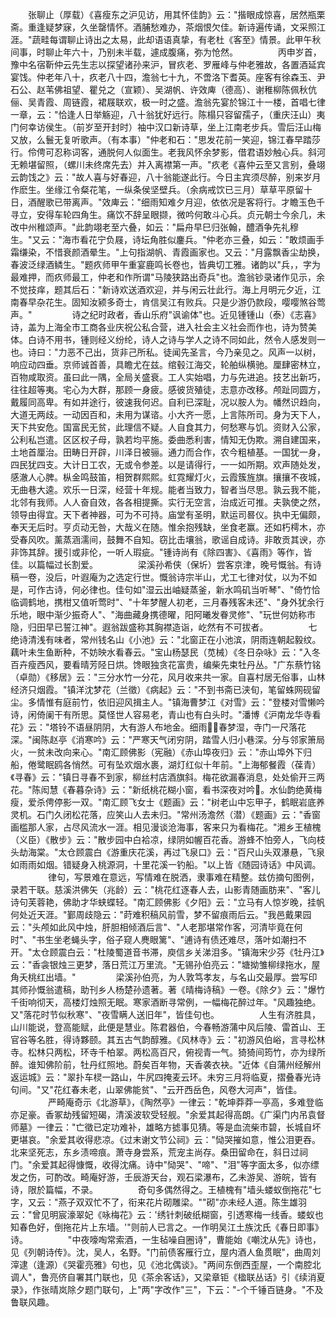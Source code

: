 <!-- { "loadSidebar": true } -->
　　张聊止（厚载）《喜瘦东之沪见访，用其怀佳韵》云："揩眼成惊喜，居然瓶栗斋。重逢疑梦寐，久坐罄情怀。酒脯愁难办，茶烟恨欠佳。新诗遍传诵，文采照江涯。"蔬畦每谓聊止诗出之太易，此却语语真挚，有老杜《客至》情景。此甲午秋间事，时聊止年六十，乃别未半载，遽成腹痛，弥为怆然。
　　
　　丙申岁首，豫中名宿靳仲云先生志以探望诸孙来沪，冒疚老、罗雁峰与仲老雅故，各置酒延宾宴饯。仲老年八十，疚老八十四，澹翁七十九，不啻洛下耆英。座客有徐森玉、尹石公、赵苇佛祖望、瞿兑之（宣颖）、吴湖帆、许效庳（德高）、谢稚柳陈佩秋伉俪、吴青霞、周链霞，裙屐联欢，极一时之盛。澹翁先宴於锦江十一楼，首唱七律一章，云："恰逢人日举觞迎，八十翁犹好远行。陈榻只容留孺子，（重庆汪山）夷门何幸访侯生。（前岁至开封时）袖中汉口新诗草，坐上江南老步兵。雪后汪山梅又放，么鬟无复听歌声。（有本事）"仲老和石："思发花前一笑迎，锦江春早踏莎行。伶俜可忍称词客，通脱何人似面生。老我风怀余梦影，借君语妙触心兵。斜河无赖堪留照，（螺川未终席先去）并入离襟第一声。"疚老《喜仲云至又言别，叠翊云韵饯之》云："故人喜与好春迎，八十翁能遂此行。今日主宾须尽醉，别来岁月作麽生。坐缘江令粲花笔，一纵条侯坚壁兵。（余病戒饮已三月）草草平原留十日，酒醒歌已带离声。"效庳云："细雨知难夕月迎，依依况是客将行。才瞻玉色千寻立，安得车轮四角生。痛饮不辞呈眼撷，微吟何敢斗心兵。贞元朝士今余几，未改中州稚颂声。"此韵翊老至六叠，如云："扁舟早巳归张翰，醴酒争先礼穆生。"又云："海市看花宁负屐，诗坛角胜似鏖兵。"仲老亦三叠，如云："敢烦画手霜缣染，不惜衰颜酒晕生。"上句指湖帆、青霞画家也。又云："月露飘香尘劫换，春波泛绿酒鳞生。"题疚师甲午重宴鹿鸣长卷也，皆典切工雅。诸韵以"兵，，字为最难押，而疚师最工，仲老和作所谓"马陵狭路出奇兵"也。澹翁钞录诸作见示，余不觉技痒，题其后石："新诗欢送酒欢迎，并与闲云壮此行。海上月明元夕近，江南春早杂花生。固知汝颍多奇士，肯信吴江有败兵。只是少游仍款段，嘤嘤煞谷莺声。"
　　
　　诗之纪时政者，香山乐府"讽谕体"也。近见锺锺山（泰）《志喜》诗，盖为上海全市工商各业庆祝公私合营，进入社会主义社会而作也，诗为赞美体。白诗不用书，锺则经义纷纶，诗人之诗与学人之诗不同如此，然令人感发则一也。诗曰："力恶不己出，货非己所私。徒闻先圣言，今乃亲见之。风声一以树，响应动四垂。京师诚首善，具瞻尤在兹。绾毂江海交，轮舶纵横驰。厘肆密林立，百物咸取资。虽曰此一隅，全局关盛衰。工人实始唱，力与先进追。技艺出新巧，往往超等夷。宅心为大群，那顾一身疲。感彼货殖徒，志意亦改移。颅趾同圆方，戴履同高卑。有如并途行，彼速我何迟。自利已深耻，况以胺人为。幡然识趋向，大道无两歧。一动因百和，未用为谋谘。小大齐一愿，上言陈所司。身为天下人，天下共安危。国富民无贫，此理信不疑。人自食其力，何愁寒与饥。资财入公家，公利私岂遣。区区权子母，孰若均平施。委曲悉利害，情知无伪欺。溯自建国来，土地首厘治。田畴日开辟，川泽日被骊。通力而合作，农今粗植基。一国犹一身，四民犹四支。大计日工农，无或令参差。以是请得行，一一如所期。欢声随处发，感澈人心脾。枞金鸣鼓笛，相贺群熙熙。虹霓耀灯火，云霞簇旌旗。攘攘不夜城，无曲巷大逵。欢乐一日深，经营十年规。能者当致力，智者当尽思。孰云我不能，北邻有我师。人人奋自效，各各相提撕。实行无空言，治成近可推。夫孰使之然，领导由得宜。天下者神器，可为不可持。庙堂有圣明，默运司晷仪。执中无偏颇，奉天无后时。亨贞动无咎，大哉义在随。惟余抱残缺，坐食老赢。还如朽樗木，亦受春风吹。薰蒸涵濡间，鼓舞不自知。窃比击壤翁，歌谣自成诗。非敢贡其谀，亦非饰其辞。援引或非伦，一听人瑕疵。"锺诗尚有《除四害》、《喜雨》等作，皆佳。以篇幅过长割爱。
　　
　　梁溪孙希侠（保圻）尝客京津，晚号慨翁。有诗稿一卷，没后，叶遐庵为之选定行世。慨翁诗宗半山，尤工七律对仗，以为不如是，可作古诗，何必律也。佳句如"湿云出岫疑蒸釜，新水鸣矶当听琴"、"倚竹恰临调鹤地，携柑又值听莺时"、"十年梦醒人初老，三月春残客未还"、"身外犹余行乐地，眼中渐少振奇人"、"海曲藏身携德曜，阳阿曦发眷灵修"、"玩世何妨称市隐，归田早已誓江神"。遐翁跋盛称其胸襟造诣，屹然有不可拔者。
　　
　　七绝诗清浅有味者，常州钱名山《小池》云："北窗正在小池滨，阴雨连朝起毅纹。藕叶未生鱼断种，不妨映水看春云。"宝山杨瑟民（苋械）《冬日杂咏》云："入冬百卉瘦西风，要看晴芳陉日烘。馋眼独贪花富贵，编柴先束牡丹丛。"广东蔡竹铭（卓勋）《移居》云："三分水竹一分花，风月收来共一家。自喜村居无俗事，山林经济只烟霞。"镇洋沈梦花（兰徵）《病起》云："不到书斋已浃旬，笔留蛛网砚留尘。多情惟有庭前竹，依旧迎风揖主人。"镇海曹梦江《对雪》云："登楼对雪懒吟诗，闲倚阑干有所思。莫怪世人容易老，青山也有白头时。"潘博《沪南龙华寺看花》云："塔铃不语昼阴阴，大有游人布地金。细雨春梦湿，寺门一尺落花深。"闽陈赵亭《消寒吟》云："严寒天气闭穷阴，踏雪人归小巷深。分与邻家箫局火，一贫未改向来心。"南汇顾佛影（宪融）《赤山埠夜归》云："赤山埠外下归船，倦鹭眠鸥各悄然。可有坠欢烟水裹，湖灯红似十年前。"上海郁餐霞（葆青）《寻春》云："镇日寻春不到家，柳丝村店酒旗斜。梅花欲漏春消息，处处偷开三两花。"陈闳慧《春暮杂诗》云："新纸桃花糊小窗，看书深夜对吟。水仙韵绝黄梅瘦，爱杀俜停影一双。"南汇顾飞女士《题画》云："树老山中忘甲子，鹤眠岩底养灵机。石门久闭松花落，应笑山人去未归。"常州汤澹然（潜）《题画》云："香窗画槛那人家，占尽风流水一涯。相见漫谈沧海事，客来只为看梅花。"湘乡王植槐（义臣）《散步》云："散步园中白袷凉，绿阴如幄百花香。游蜂不怕旁人，飞向枝头劫海棠。"太仓顾震白《游重庆花溪，再过飞泉口》云："百尺山头双瀑悬，飞泉如雨雨如烟。错疑身入桃源洞，十里花溪一钓船。"以上皆《随园诗话》中风调。
　　
　　律句，写景难在意远，写情难在脱洒，隶事难在精整。兹仿摘句图例，录若干联。慈溪洪佛矢（兆龄）云："桃花红逐春人去，山影青随画肪来"、"客儿诗句芙蓉艳，佛助才华蛱蝶轻。"南汇顾佛影《夕阳》云："立马有人惊岁晚，挂帆何处近天涯。"鄞周歧隐云："莳难积稿风前雪，梦不留痕雨后云。"我邑戴果园云："头颅如此风中烛，肝胆相倾酒后言"、"人老那堪常作客，河清毕竟在何时"、"书生坐老蝇头字，俗子窥人麂眼篱"、"逋诗有债还难尽，落叶如潮扫不开。"太仓顾震白云："杜陵蜀道音书滞，庾信乡关涕泪多。"镇海宋少芬《牡丹江》云："香衾银烛三更梦，落日荒江万里流。"无锡孙伯亮云："塘拗雏柳绿拖水，屋角夭桃红出墙。"
　　
　　梁溪孙伯亮，为人敦笃孝友，与名山交最厚。尝写印其师孙慨翁遣稿，助刊乡人杨楚孙遗著。著《晴梅诗稿》一卷。《除夕》云："爆竹千街响彻天，高楼灯烛照无眠。寒家酒断寻常例，一幅梅花醉过年。"风趣独绝。又"落花时节似秋寒"、"夜雪瞒人送旧年"，皆佳句也。
　　
　　人生有济胜具，山川能说，登高能赋，此便是慧业。陈君器伯，今春畅游蒲中风后陵、雷首山、王官谷等名胜，得诗夥颐。其五古气韵醇雅。《风林寺》云："初游风伯峪，言寻松林寺。松林只两松，环寺千柏翠。两松高百尺，俯视青一气。猗猗间筠竹，亦为绿所醉。谁知佛阶前，牡丹红照地。蔚矣百年物，天香袭衣袂。"近体《自蒲州经解州返运城》云："翠扑车棂一路山，牛尻四掩麦云环。未穷三月将临夏，摺叠春光诗句间。"又"花红春未老，山翠佛能贫"、"云开西岳色，风卷大河声"，皆佳。
　　
　　严畸庵奇示《北游草》，《陶然亭》一律云："乾坤莽莽一亭高，多难登临亦足豪。香冢劫残留短碣，清溪波软受轻舰。"余爱其起得高朗。《广渠门内吊袁督师墓》一律云："亡徵已定功难补，雄略方摅事见猜。等是血流柴市碧，长城自坏更堪哀。"余爱其收得悲凉。《过末谢文节公祠》云："恸哭摧如意，惟公泪更吞。北来坚死志，东乡渍啼痕。萧寺身尝系，荒宠主尚存。桑田留命在，斜日过祠门。"余爱其起得慷慨，收得沈痛。诗中"恸哭"、"啼"、"泪"等字面太多，似亦缥发之伤，可酌改。畸庵好游，壬辰游天台，观石梁瀑布，乙未游吴、游皖，皆有诗，限於篇幅，不录。
　　
　　奇句多偶然得之。王植槐有"墙头蝼蚁倒拖花"七字，又云："燕子双双忙不了，衔来花片砌雕梁。""砌"亦未经人道。陈生雄羽云："曾见明宸濠翠妃《咏梅花》云：'绣针刺破纸糊窗，引透寒梅一线香。蝼蚁也知春色好，倒拖花片上东墙。'"则前人已言之。一作明吴江土族沈氏《春日即事》诗。
　　
　　"中夜嚎啕常索酒，一生毡噪自圈诗"，曹能始《嘲沈从先》诗也，见《列朝诗传》。沈，吴人，名野。"门前债客雁行立，屋内酒人鱼贯眠"，曲周刘滓逮（逢源）《哭霍亮雅》句也，见《池北偶谈》。"两间东倒西歪屋，一个南腔北调人"，鲁亮侪自署其门联也，见《茶余客话》，又梁章钜《楹联丛话》引《续消夏录》，作张晴岚除夕题门联句，上"两"字改作"三"，下云："-个千锤百链身。"不及鲁联风趣。
　　
